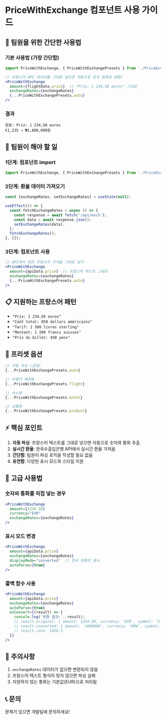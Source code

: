 # PriceWithExchange 컴포넌트 사용 가이드

## 🎯 팀원을 위한 간단한 사용법

### 기본 사용법 (가장 간단함)

```jsx
import PriceWithExchange, { PriceWithExchangePresets } from './PriceExchange';

// 프랑스어 API 데이터를 그대로 넣으면 자동으로 한국 원화로 변환!
<PriceWithExchange
  amount={flightData.price}  // "Prix: 1 234,56 euros" 그대로
  exchangeRates={exchangeRates}
  {...PriceWithExchangePresets.auto}
/>
```

### 결과
```
원본: Prix: 1 234,56 euros
€1,235 → ₩1,800,000원
```

## 🚀 팀원이 해야 할 일

### 1단계: 컴포넌트 import
```jsx
import PriceWithExchange, { PriceWithExchangePresets } from './PriceExchange';
```

### 2단계: 환율 데이터 가져오기
```jsx
const [exchangeRates, setExchangeRates] = useState(null);

useEffect(() => {
  const fetchExchangeRates = async () => {
    const response = await fetch('/api/exch');
    const data = await response.json();
    setExchangeRates(data);
  };
  fetchExchangeRates();
}, []);
```

### 3단계: 컴포넌트 사용
```jsx
// API에서 받은 프랑스어 가격을 그대로 넣기
<PriceWithExchange
  amount={apiData.price}  // 프랑스어 텍스트 그대로
  exchangeRates={exchangeRates}
  {...PriceWithExchangePresets.auto}
/>
```

## 📋 지원하는 프랑스어 패턴

- `"Prix: 1 234,56 euros"`
- `"Coût total: 850 dollars américains"`
- `"Tarif: 2 500 livres sterling"`
- `"Montant: 1 200 francs suisses"`
- `"Prix du billet: 450 yens"`

## 🎨 프리셋 옵션

```jsx
// 자동 파싱 (권장)
{...PriceWithExchangePresets.auto}

// 비행기 예약용
{...PriceWithExchangePresets.flight}

// 숙소용
{...PriceWithExchangePresets.hotel}

// 상품용
{...PriceWithExchangePresets.product}
```

## ⚡ 핵심 포인트

1. **자동 파싱**: 프랑스어 텍스트를 그대로 넣으면 자동으로 숫자와 통화 추출
2. **실시간 환율**: 한국수출입은행 API에서 실시간 환율 가져옴
3. **간단함**: 팀원이 파싱 로직을 작성할 필요 없음
4. **유연함**: 다양한 표시 모드와 스타일 지원

## 🔧 고급 사용법

### 숫자와 통화를 직접 넣는 경우
```jsx
<PriceWithExchange
  amount={1234.56}
  currency="EUR"
  exchangeRates={exchangeRates}
/>
```

### 표시 모드 변경
```jsx
<PriceWithExchange
  amount={apiData.price}
  exchangeRates={exchangeRates}
  displayMode="converted"  // 한국 원화만 표시
  autoParse={true}
/>
```

### 콜백 함수 사용
```jsx
<PriceWithExchange
  amount={apiData.price}
  exchangeRates={exchangeRates}
  autoParse={true}
  onConvert={(result) => {
    console.log('변환 결과:', result);
    // result.original: { amount: 1234.56, currency: 'EUR', symbol: '€' }
    // result.converted: { amount: '1800000', currency: 'KRW', symbol: '₩' }
    // result.rate: 1458.5
  }}
/>
```

## 🚨 주의사항

1. `exchangeRates` 데이터가 없으면 변환되지 않음
2. 프랑스어 텍스트 형식이 맞지 않으면 파싱 실패
3. 지원하지 않는 통화는 기본값(EUR)으로 처리됨

## 📞 문의

문제가 있으면 개발팀에 문의하세요!
